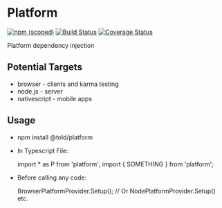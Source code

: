 # Platform

[![npm (scoped)](https://img.shields.io/npm/v/@told/platform.svg)](https://www.npmjs.com/package/@told/platform)
[![Build Status](https://travis-ci.org/toldsoftware/platform.svg?branch=master)](https://travis-ci.org/toldsoftware/platform)
[![Coverage Status](https://coveralls.io/repos/github/toldsoftware/platform/badge.svg)](https://coveralls.io/github/toldsoftware/platform)

Platform dependency injection

## Potential Targets

- browser - clients and karma testing
- node.js - server
- nativescript - mobile apps

## Usage

- npm install @told/platform

- In Typescript File:

    import * as P from 'platform';
    import { SOMETHING } from 'platform';

- Before calling any code:

    BrowserPlatformProvider.Setup(); // Or NodePlatformProvider.Setup() etc.